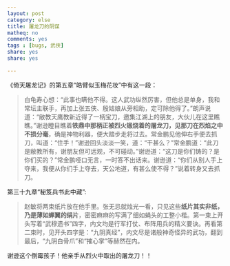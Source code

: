 ```yaml
---
layout: post 
category: else
title: 屠龙刀的阴谋
matheq: no
comments: yes
tags : [bugs, 武侠]
share: yes
share: yes

---
```


《倚天屠龙记》的第五章“皓臂似玉梅花妆”中有这一段：

> 白龟寿心想：“此事也瞒他不得。这人武功纵然厉害，但他总是单身，我和常坛主联手，再加上张五侠、殷姑娘从旁相助，定可除他得了。”朗声说道：“敝教天鹰教新近得了一柄宝刀，邀集江湖上的朋友，大伙儿在这里瞧瞧。”谢逊瞪目瞧着**铁鼎中那柄正被烈火锻烧着的屠龙刀，见那刀在烈焰之中不损分毫**，确是神物利器，便大踏步走将过去。常金鹏见他伸右手便去抓刀，叫道：“住手！”谢逊回头淡淡一笑，道：“干甚么？”常金鹏道：“此刀是敝教所有，谢朋友但可远观，不可碰动。”谢逊道：“这刀是你们铸的？是你们买的？”常金鹏哑口无言，一时答不出话来。谢逊道：“你们从别人手上夺来，我便从你们手上夺去，天公地道，有甚么使不得？”说着转身又去抓刀。

第三十九章“秘笈兵书此中藏”:

> 赵敏将两束纸片放在他手里。张无忌就烛光一看，只见这些**纸片其实非纸，乃是薄如蝉翼的绢片**，密密麻麻的写满了细如蝇头的工整小楷。第一束上开头写着“武穆遗书”四字，内文均是行军打仗、布阵用兵的精义要诀。再看第二束时，见开头四字是：“九阴真经”，内文尽是诸般神奇怪异的武功，翻到最后，“九阴白骨爪”和“摧心掌”等赫然在内。

谢逊这个倒霉孩子！他亲手从烈火中取出的屠龙刀！！

